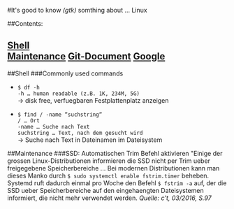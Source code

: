 #It's good to know *(gtk)* somthing about ... Linux

<!-- This document is written in pandoc's markdown version -->

##Contents:

[Shell](#shell)  
[Maintenance](#maintenance)
[Git-Document](./gtk_git.md)
[Google](https://www.google.de)
---

##Shell
###Commonly used commands
- `$ df -h`  
  `-h … human readable (z.B. 1K, 234M, 5G)`  
  -> disk free, verfuegbaren Festplattenplatz anzeigen

- `$ find / -name “suchstring“`  
  `/ … Ort`  
  `-name … Suche nach Text`  
  `suchstring … Text, nach dem gesucht wird`  
  -> Suche nach Text in Dateinamen im Dateisystem

##Maintenance
###SSD: Automatischen Trim Befehl aktivieren
"Einige der grossen Linux-Distributionen informieren die SSD nicht per Trim
ueber freigegebene Speicherbereiche ... Bei modernen Distributionen kann man
dieses Manko durch `$ sudo systemctl enable fstrim.timer` beheben. Systemd ruft
dadurch einmal pro Woche den Befehl `$ fstrim -a` auf, der die SSD ueber
Speicherbereiche auf den eingehaengten Dateisystemen informiert, die nicht
mehr verwendet werden.
*Quelle: c't, 03/2016, S.97* 

